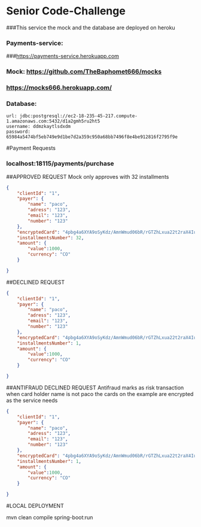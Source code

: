 # Senior Code-Challenge

###This service the mock and the database are deployed on heroku
### Payments-service: 
###https://payments-service.herokuapp.com
### Mock: https://github.com/TheBaphomet666/mocks
### https://mocks666.herokuapp.com/

### Database:
    url: jdbc:postgresql://ec2-18-235-45-217.compute-1.amazonaws.com:5432/d1a2gmh5ru2ht5
    username: ddmzkaytlsdxdm
    password: 65984a5474bf5eb749e9d1be7d2a359c950a68bb7496f8e4be912816f2795f9e

#Payment Requests
### localhost:18115/payments/purchase
##APPROVED REQUEST
Mock only approves with 32 installments
```JSON
{
    "clientId": "1",
    "payer": {
        "name": "paco",
        "adress": "123",
        "email": "123",
        "number": "123"
    },
    "encryptedCard": "4pbg4a6XYA9oSyKdz/AmnWmud06bR/rGTZhLxua22t2raX4IugPrUw3QNVHNZFwnAVWQH9SrbWkadye7aOJ7W8q6CyNEprqAp46gwRDxBo0=",
    "installmentsNumber": 32,
    "amount": {
        "value":1000,
        "currency": "CO"
    }

}
```

##DECLINED REQUEST
```JSON
{
    "clientId": "1",
    "payer": {
        "name": "paco",
        "adress": "123",
        "email": "123",
        "number": "123"
    },
    "encryptedCard": "4pbg4a6XYA9oSyKdz/AmnWmud06bR/rGTZhLxua22t2raX4IugPrUw3QNVHNZFwnAVWQH9SrbWkadye7aOJ7W8q6CyNEprqAp46gwRDxBo0=",
    "installmentsNumber": 1,
    "amount": {
        "value":1000,
        "currency": "CO"
    }

}
```

##ANTIFRAUD DECLINED REQUEST
Antifraud marks as risk transaction when card holder name is not paco
the cards on the example are encrypted as the service needs
```JSON
{
    "clientId": "1",
    "payer": {
        "name": "paco",
        "adress": "123",
        "email": "123",
        "number": "123"
    },
    "encryptedCard": "4pbg4a6XYA9oSyKdz/AmnWmud06bR/rGTZhLxua22t2raX4IugPrUw3QNVHNZFwnAVWQH9SrbWkadye7aOJ7W5upJ9/+1I6WR7+yVHvQDKI=",
    "installmentsNumber": 1,
    "amount": {
        "value":1000,
        "currency": "CO"
    }

}
```

#LOCAL DEPLOYMENT

mvn clean compile spring-boot:run


